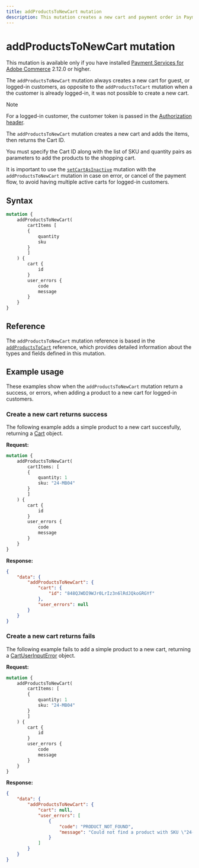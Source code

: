 ```yaml
---
title: addProductsToNewCart mutation
description: This mutation creates a new cart and payment order in Payment Services, supporting guest and logged-in customers during checkout flows.
---
```


# addProductsToNewCart mutation

<InlineAlert variant="info" slots="text" />

This mutation is available only if you have installed [Payment Services for Adobe Commerce](https://commercemarketplace.adobe.com/magento-payment-services.html) 2.12.0 or higher.

The `addProductsToNewCart` mutation always creates a new cart for guest, or logged-in customers, as opposite to the `addProductsToCart` mutation when a the customer is already logged-in, it was not possible to create a new cart.

>[!NOTE]
>
> For a logged-in customer, the customer token is passed in the [Authorization header](https://developer.adobe.com/commerce/webapi/graphql/usage/authorization-tokens/#customer-tokens).

The `addProductsToNewCart` mutation creates a new cart and adds the items, then returns the Cart ID.

You must specify the Cart ID along with the list of SKU and quantity pairs as parameters to add the products to the shopping cart.

It is important to use the [`setCartAsInactive`](set-cart-inactive.md) mutation with the `addProductsToNewCart` mutation in case on error, or cancel of the payment flow, to avoid having multiple active carts for logged-in customers.

## Syntax

```graphql
mutation {
    addProductsToNewCart(
        cartItems [
        {
            quantity
            sku
        }
        ]
    ) {
        cart {
            id
        }
        user_errors {
            code
            message
        }
    }
}
```

## Reference

The `addProductsToNewCart` mutation reference is based in the [`addProductsToCart`](https://developer.adobe.com/commerce/webapi/graphql-api/index.html#mutation-addProductsToCart) reference, which provides detailed information about the types and fields defined in this mutation.

## Example usage

These examples show when the `addProductsToNewCart` mutation return a success, or errors, when adding a product to a new cart for logged-in customers.

### Create a new cart returns success

The following example adds a simple product to a new cart succesfully, returning a [Cart](https://developer.adobe.com/commerce/webapi/graphql-api/index.html#definition-Cart) object.

**Request:**

```graphql
mutation {
    addProductsToNewCart(
        cartItems: [
        {
            quantity: 1
            sku: "24-MB04"
        }
        ]
    ) {
        cart {
            id
        }
        user_errors {
            code
            message
        }
    }
}
```

**Response:**

```json
{
    "data": {
        "addProductsToNewCart": {
            "cart": {
                "id": "848QJWDI9WJr0LrIz3n6lRdJQkoGRGYf"
            },
            "user_errors": null
        }
    }
}
```

### Create a new cart returns fails

The following example fails to add a simple product to a new cart, returning a [CartUserInputError](https://developer.adobe.com/commerce/webapi/graphql-api/index.html#definition-CartUserInputError) object.

**Request:**

```graphql
mutation {
    addProductsToNewCart(
        cartItems: [
        {
            quantity: 1
            sku: "24-MB04"
        }
        ]
    ) {
        cart {
            id
        }
        user_errors {
            code
            message
        }
    }
}
```

**Response:**

```json
{
    "data": {
        "addProductsToNewCart": {
            "cart": null,
            "user_errors": [
                {
                    "code": "PRODUCT_NOT_FOUND",
                    "message": "Could not find a product with SKU \"24-MB0ee4\""
                }
            ]
        }
    }
}
```
